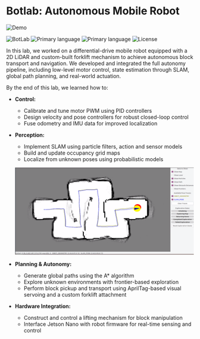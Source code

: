 # Botlab: Autonomous Mobile Robot

![Demo](assets/1.gif)

![BotLab](https://img.shields.io/badge/BotLab-autoNavigation-orange)
![Primary language](https://img.shields.io/badge/C-82.9%25-red)
![Primary language](https://img.shields.io/badge/C++-15.0%25-red)
![License](https://img.shields.io/badge/license-MIT-green)

In this lab, we worked on a differential-drive mobile robot equipped with a 2D LiDAR and custom-built forklift mechanism to achieve autonomous block transport and navigation. We developed and integrated the full autonomy pipeline, including low-level motor control, state estimation through SLAM, global path planning, and real-world actuation.

By the end of this lab, we learned how to:

- **Control:**
  - Calibrate and tune motor PWM using PID controllers
  - Design velocity and pose controllers for robust closed-loop control
  - Fuse odometry and IMU data for improved localization

- **Perception:**
  - Implement SLAM using particle filters, action and sensor models
  - Build and update occupancy grid maps
  - Localize from unknown poses using probabilistic models

  ![Diagram](assets/1.png)

- **Planning & Autonomy:**
  - Generate global paths using the A* algorithm
  - Explore unknown environments with frontier-based exploration
  - Perform block pickup and transport using AprilTag-based visual servoing and a custom forklift attachment

- **Hardware Integration:**
  - Construct and control a lifting mechanism for block manipulation
  - Interface Jetson Nano with robot firmware for real-time sensing and control